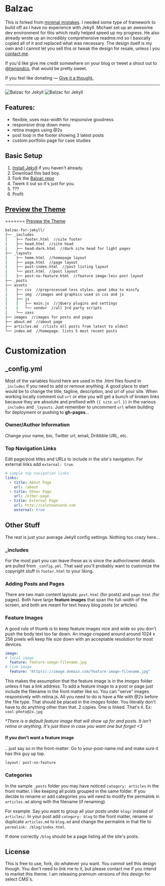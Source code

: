 # Balzac

This is forked from [minimal mistakes](http://mademistakes.com). I needed some type of framework to build off as I have no experience with Jekyll. Michael set up an awesome dev environment for this which really helped speed up my progress. He also already wrote up an incredibly comprehensive readme.md so I basically copied all of it and replaced what was necessary. The design itself is my own and I cannot let you sell this or tweak the design for resale, unless I you [contact me](mailto:cole@coletownsend.com).


If you'd like give me credit somewhere on your blog or tweet a shout out to
[@twnsndco](https://twitter.com/twnsndco), that would be pretty sweet.

If you feel like donating — [Give it a thought.](http://gtat.me/balzac/donate)

---


![Balzac for Jekyll](http://cl.ly/Qdzo/Screen%20Shot%202013-08-05%20at%205.35.11%20PM.jpg)
![Balzac for Jekyll](http://cl.ly/Qdyh/Screen%20Shot%202013-08-05%20at%205.30.01%20PM.jpg)

## Features:
- flexible, uses max-width for responsive goodness
- responsive drop down menu
- retina images using @2x
- post loop in the footer showing 3 latest posts
- custom portfolio page for case studies

## Basic Setup

1. [Install Jekyll](http://jekyllrb.com) if you haven't already.
2. Download this bad boy.
3.  Fork the [Balzac repo](http://github.com/coletownsend/balzac-for-jekyll/)
4. Twerk it out so it's just for you.
5.  ???
6.  Profit

## [Preview the Theme](http://jekyll.gtat.me)
=======
 [Preview the Theme](http://jekyll.gtat.me)

``` bash
balzac-for-jekyll/
├── _includes
|    ├── footer.html  //site footer
|    ├── head.html  //site head
|    ├── head-dark.html  //dark site head for light pages
├── _layouts
|    ├── home.html  //homepage layout
|    ├── page.html  //page layout
|    ├── post-index.html  //post listing layout
|    └── post.html  //post layout
|    ├── post-no-feature.html  //feature image-less post layout
├── _posts
├── assets
|    ├── css  //preprocessed less styles. good idea to minify
|    ├── img  //images and graphics used in css and js
|    ├── js
|    |   ├── main.js  //jQuery plugins and settings
|    |   └── vendor  //all 3rd party scripts
|    └── sass
├── images  //images for posts and pages
├── about.md  //about page
├── articles.md  //lists all posts from latest to oldest
└── index.md  //homepage. lists 5 most recent posts
```

# Customization

## _config.yml

Most of the variables found here are used in the .html files found in `_includes` if you need to add or remove anything. A good place to start would be to change the title, tagline, description, and url of your site. When working locally comment out `url` or else you will get a bunch of broken links because they are absolute and prefixed with `{{ site.url }}` in the various `_includes` and `_layouts`. Just remember to uncomment `url` when building for deployment or pushing to **gh-pages**...

### Owner/Author Information

Change your name, bio, Twitter url, email, Dribbble URL, etc.


### Top Navigation Links

Edit page/post titles and URLs to include in the site's navigation. For external links add `external: true`.

``` yaml
# sample top navigation links
links:
  - title: About Page
    url: /about
  - title: Other Page
    url: /other-page
  - title: External Page
    url: http://coletownsend.com
    external: true
```

## Other Stuff

The rest is just your average Jekyll config settings. Nothing too crazy here...

### _includes

For the most part you can leave these as is since the author/owner details are pulled from `_config.yml`. That said you'll probably want to customize the copyright stuff in `footer.html` to your liking.

### Adding Posts and Pages

There are two main content layouts: `post.html` (for posts) and `page.html` (for pages). Both have large **feature images** that span the full-width of the screen, and both are meant for text heavy blog posts (or articles).

### Feature Images

A good rule of thumb is to keep feature images nice and wide so you don't push the body text too far down. An image cropped around around 1024 x 256 pixels will keep file size down with an acceptable resolution for most devices.

``` yaml
image:
# local image
  feature: feature-image-filename.jpg
# link image
  feature: "http(s)://image.domain.com/feature-image-filename.jpg"
```

This makes the assumption that the feature image is in the *images* folder unless it has a link address. To add a feature image to a post or page just include the filename in the front matter like so.
You can "serve" images responsively with retina.js. All you need to do is have a file with @2x before the file type. That should be placed in the *images* folder. You literally don't have to do anything other than that. 2 copies. One is linked. That's it.
Ex:
`cool-photo@2x.jpg`

**There is a default feature image that will show up for and posts. It isn't retina or anything. It's just there in case you want one but forget <3*

#### If you don't want a feature image
…just say so in the front-matter. Go to your-post-name.md and make sure it has this guy up top.
```
layout: post-no-feature
```

### Categories

In the sample `_posts` folder you may have noticed `category: articles` in the front matter. I like keeping all posts grouped in the same folder. If you decide to rename or add categories you will need to modify the permalink in `articles.md` along with the filename (if renaming).

For example. Say you want to group all your posts under `blog/` instead of `articles/`. In your post add `category: blog` to the front matter, rename or duplicate `articles.md` to `blog.md` and change the permalink in that file to `permalink: /blog/index.html`.

If done correctly `/blog` should be a page listing all the site's posts.


## License

This is free to use, fork, do whatever you want. You *cannot* sell this design though. You don't need to link me to it, but please contact me if you intend to market this theme. I am releasing premium versions of this design for select CMS's.

